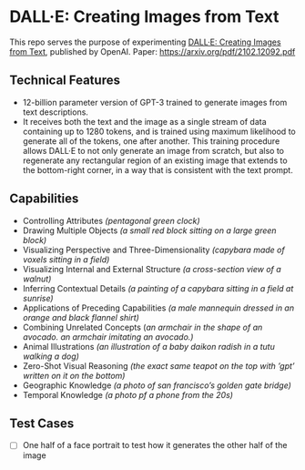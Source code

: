 # DALL·E: Creating Images from Text
This repo serves the purpose of experimenting [DALL·E: Creating Images from Text](https://openai.com/blog/dall-e/), published by OpenAI. 
Paper: https://arxiv.org/pdf/2102.12092.pdf

## Technical Features
- 12-billion parameter version of GPT-3 trained to generate images from text descriptions.
- It receives both the text and the image as a single stream of data containing up to 1280 tokens, and is trained using maximum likelihood to generate all of the tokens, one after another. This training procedure allows DALL·E to not only generate an image from scratch, but also to regenerate any rectangular region of an existing image that extends to the bottom-right corner, in a way that is consistent with the text prompt.

## Capabilities
- Controlling Attributes _(pentagonal green clock)_
- Drawing Multiple Objects _(a small red block sitting on a large green block)_
- Visualizing Perspective and Three-Dimensionality _(capybara made of voxels sitting in a field)_
- Visualizing Internal and External Structure _(a cross-section view of a walnut)_
- Inferring Contextual Details _(a painting of a capybara sitting in a field at sunrise)_
- Applications of Preceding Capabilities _(a male mannequin dressed in an orange and black flannel shirt)_
- Combining Unrelated Concepts (_an armchair in the shape of an avocado. an armchair imitating an avocado.)_
- Animal Illustrations _(an illustration of a baby daikon radish in a tutu walking a dog)_
- Zero-Shot Visual Reasoning _(the exact same teapot on the top with ’gpt’ written on it on the bottom)_
- Geographic Knowledge _(a photo of san francisco’s golden gate bridge)_
- Temporal Knowledge _(a photo pf a phone from the 20s)_


## Test Cases
- [ ] One half of a face portrait to test how it generates the other half of the image
